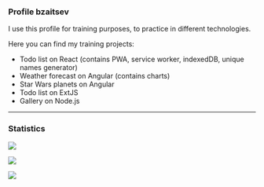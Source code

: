 ### Profile bzaitsev
I use this profile for training purposes, to practice in different technologies.

Here you can find my training projects:
- Todo list on React (contains PWA, service worker, indexedDB, unique names generator)
- Weather forecast on Angular (contains charts)
- Star Wars planets on Angular 
- Todo list on ExtJS
- Gallery on Node.js

<hr>

### Statistics

<p><a href="https://github.com/arturssmirnovs/github-profile-views-counter">
  <img src="https://gpvc.arturio.dev/bzaitsev">
</a></p>
<p><a href="https://github.com/anuraghazra/github-readme-stats">
  <img src="https://github-readme-stats.vercel.app/api/top-langs?username=bzaitsev&langs_count=6&layout=compact&theme=react">
</a></p>
<p><a href="https://github.com/anuraghazra/github-readme-stats">
  <img src="https://github-readme-stats.vercel.app/api?username=bzaitsev&theme=react&show_icons=true">
</a></p>